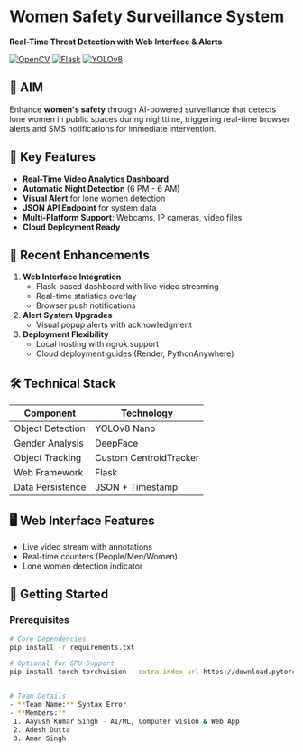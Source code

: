 # Women Safety Surveillance System
**Real-Time Threat Detection with Web Interface & Alerts**

[![OpenCV](https://img.shields.io/badge/OpenCV-5.0-blue)](https://opencv.org/)
[![Flask](https://img.shields.io/badge/Flask-3.0-green)](https://flask.palletsprojects.com/)
[![YOLOv8](https://img.shields.io/badge/YOLOv8-8.0-red)](https://ultralytics.com/)

## 🎯 AIM
Enhance **women's safety** through AI-powered surveillance that detects lone women in public spaces during nighttime, triggering real-time browser alerts and SMS notifications for immediate intervention.

## 🌟 Key Features
- **Real-Time Video Analytics Dashboard**
- **Automatic Night Detection** (6 PM - 6 AM)
- **Visual Alert** for lone women detection
- **JSON API Endpoint** for system data
- **Multi-Platform Support**: Webcams, IP cameras, video files
- **Cloud Deployment Ready**

## 🚀 Recent Enhancements
1. **Web Interface Integration**
   - Flask-based dashboard with live video streaming
   - Real-time statistics overlay
   - Browser push notifications
2. **Alert System Upgrades**
   - Visual popup alerts with acknowledgment
3. **Deployment Flexibility**
   - Local hosting with ngrok support
   - Cloud deployment guides (Render, PythonAnywhere)

## 🛠️ Technical Stack
| Component              | Technology          |
|------------------------|---------------------|
| Object Detection       | YOLOv8 Nano         |
| Gender Analysis         | DeepFace            |
| Object Tracking         | Custom CentroidTracker |
| Web Framework           | Flask               |
| Data Persistence        | JSON + Timestamp    |

## 🖥️ Web Interface Features
- Live video stream with annotations
- Real-time counters (People/Men/Women)
- Lone women detection indicator


## 🚦 Getting Started

### Prerequisites
```bash
# Core Dependencies
pip install -r requirements.txt

# Optional for GPU Support
pip install torch torchvision --extra-index-url https://download.pytorch.org/whl/cu117


# Team Details
- **Team Name:** Syntax Error
- **Members:**
 1. Aayush Kumar Singh - AI/ML, Computer vision & Web App
 2. Adesh Dutta
 3. Aman Singh
